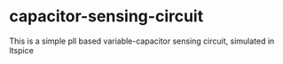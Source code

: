 # capacitor-sensing-circuit

This is a simple pll based variable-capacitor sensing circuit, simulated in ltspice
